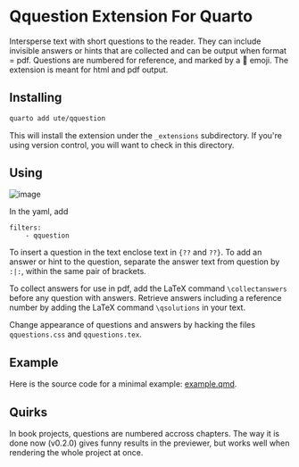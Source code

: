 # Qquestion Extension For Quarto

Intersperse text with short questions to the reader. They can include invisible answers or hints that are collected and can be output when format = pdf. Questions are numbered for reference, and marked by a 🤔 emoji. The extension is meant for html and pdf output.

## Installing


```bash
quarto add ute/qquestion
```

This will install the extension under the `_extensions` subdirectory.
If you're using version control, you will want to check in this directory.

## Using
![image](https://github.com/ute/qquestion/assets/5145859/1df83a91-6971-488f-b4ef-874787dd90e9)

In the yaml, add
```
filters: 
    - qquestion
```

To insert a question in the text enclose text in `{??` and `??}`. To add an answer or hint to the question, separate the answer text from question by `:|:`, within the same pair of brackets.

To collect answers for use in pdf, add the LaTeX command `\collectanswers` before any question with answers. Retrieve answers including a reference number by adding the LaTeX command `\qsolutions` in your text.

Change appearance of questions and answers by hacking the files `qquestions.css` and `qquestions.tex`.

## Example

Here is the source code for a minimal example: [example.qmd](example.qmd).

## Quirks

In book projects, questions are numbered accross chapters. The way it is done now (v0.2.0) gives funny results in the previewer, but works well when rendering the whole project at once.